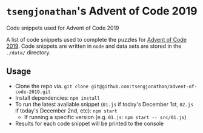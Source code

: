# `tsengjonathan`'s Advent of Code 2019
Code snippets used for Advent of Code 2019

A list of code snippets used to complete the puzzles for [Advent of Code 2019](https://adventofcode.com/2019).
Code snippets are written in `node` and data sets are stored in the `./data/` directory. 

## Usage
- Clone the repo via. `git clone git@github.com:tsengjonathan/advent-of-code-2019.git`
- Install dependencies: `npm install`
- To run the latest available snippet (`01.js` if today's December 1st, `02.js` if today's December 2nd, etc): `npm start`
  - If running a specific version (e.g. `01.js`: `npm start -- src/01.js`)
- Results for each code snippet will be printed to the console
